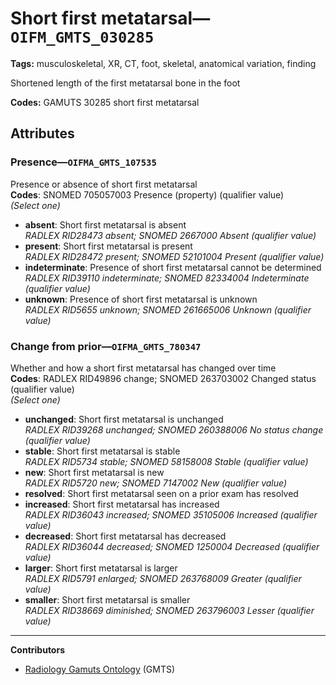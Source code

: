 # Short first metatarsal—`OIFM_GMTS_030285`

**Tags:** musculoskeletal, XR, CT, foot, skeletal, anatomical variation, finding

Shortened length of the first metatarsal bone in the foot

**Codes:** GAMUTS 30285 short first metatarsal

## Attributes

### Presence—`OIFMA_GMTS_107535`

Presence or absence of short first metatarsal  
**Codes**: SNOMED 705057003 Presence (property) (qualifier value)  
*(Select one)*

- **absent**: Short first metatarsal is absent  
_RADLEX RID28473 absent; SNOMED 2667000 Absent (qualifier value)_
- **present**: Short first metatarsal is present  
_RADLEX RID28472 present; SNOMED 52101004 Present (qualifier value)_
- **indeterminate**: Presence of short first metatarsal cannot be determined  
_RADLEX RID39110 indeterminate; SNOMED 82334004 Indeterminate (qualifier value)_
- **unknown**: Presence of short first metatarsal is unknown  
_RADLEX RID5655 unknown; SNOMED 261665006 Unknown (qualifier value)_

### Change from prior—`OIFMA_GMTS_780347`

Whether and how a short first metatarsal has changed over time  
**Codes**: RADLEX RID49896 change; SNOMED 263703002 Changed status (qualifier value)  
*(Select one)*

- **unchanged**: Short first metatarsal is unchanged  
_RADLEX RID39268 unchanged; SNOMED 260388006 No status change (qualifier value)_
- **stable**: Short first metatarsal is stable  
_RADLEX RID5734 stable; SNOMED 58158008 Stable (qualifier value)_
- **new**: Short first metatarsal is new  
_RADLEX RID5720 new; SNOMED 7147002 New (qualifier value)_
- **resolved**: Short first metatarsal seen on a prior exam has resolved  
- **increased**: Short first metatarsal has increased  
_RADLEX RID36043 increased; SNOMED 35105006 Increased (qualifier value)_
- **decreased**: Short first metatarsal has decreased  
_RADLEX RID36044 decreased; SNOMED 1250004 Decreased (qualifier value)_
- **larger**: Short first metatarsal is larger  
_RADLEX RID5791 enlarged; SNOMED 263768009 Greater (qualifier value)_
- **smaller**: Short first metatarsal is smaller  
_RADLEX RID38669 diminished; SNOMED 263796003 Lesser (qualifier value)_

---

**Contributors**

- [Radiology Gamuts Ontology](https://gamuts.net/) (GMTS)